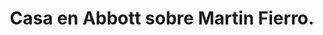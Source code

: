 ---
image: '/imgV/V/V Abbott calle martin fierro.png'
title: 'Casa en Abbott sobre Martin Fierro.'
location: 'Abbott'
price: '$$$'
ambientes: 'Consultar Ambientes'
banios: 'Consultar Baños'
habitaciones: 'Consultar Habitaciones'
info: 'Hermosa Propiedad en Abott sobre Calle Martin Fierro.'
---